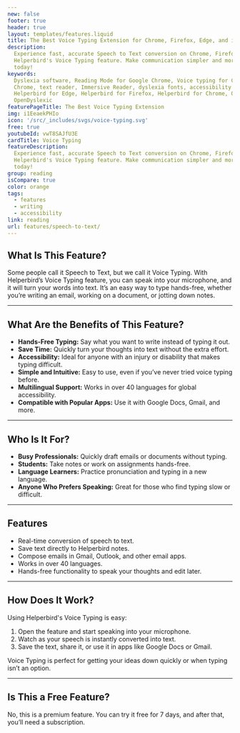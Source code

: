 ```yaml
---
new: false
footer: true
header: true
layout: templates/features.liquid
title: The Best Voice Typing Extension for Chrome, Firefox, Edge, and iOS
description:
  Experience fast, accurate Speech to Text conversion on Chrome, Firefox, Edge, and iOS with
  Helperbird's Voice Typing feature. Make communication simpler and more efficient. Try it free
  today!
keywords:
  Dyslexia software, Reading Mode for Google Chrome, Voice typing for Chrome, Text to speech for
  Chrome, text reader, Immersive Reader, dyslexia fonts, accessibility software, dyslexia software,
  Helperbird for Edge, Helperbird for Firefox, Helperbird for Chrome, Opendyslexic for Chrome,
  OpenDyslexic
featurePageTitle: The Best Voice Typing Extension
img: i1EeaekPHIo
icon: '/src/_includes/svgs/voice-typing.svg'
free: true
youtubeId: vwT8SAJfU3E
cardTitle: Voice Typing
featureDescription:
  Experience fast, accurate Speech to Text conversion on Chrome, Firefox, Edge, and iOS with
  Helperbird's Voice Typing feature. Make communication simpler and more efficient. Try it free
  today!
group: reading
isCompare: true 
color: orange
tags:
  - features
  - writing
  - accessibility
link: reading
url: features/speech-to-text/
---
```



## What Is This Feature?

Some people call it Speech to Text, but we call it Voice Typing. With Helperbird’s Voice Typing feature, you can speak into your microphone, and it will turn your words into text. It’s an easy way to type hands-free, whether you’re writing an email, working on a document, or jotting down notes.

---

## What Are the Benefits of This Feature?

- **Hands-Free Typing:** Say what you want to write instead of typing it out.  
- **Save Time:** Quickly turn your thoughts into text without the extra effort.  
- **Accessibility:** Ideal for anyone with an injury or disability that makes typing difficult.  
- **Simple and Intuitive:** Easy to use, even if you’ve never tried voice typing before.  
- **Multilingual Support:** Works in over 40 languages for global accessibility.  
- **Compatible with Popular Apps:** Use it with Google Docs, Gmail, and more.  

---

## Who Is It For?

- **Busy Professionals:** Quickly draft emails or documents without typing.  
- **Students:** Take notes or work on assignments hands-free.  
- **Language Learners:** Practice pronunciation and typing in a new language.  
- **Anyone Who Prefers Speaking:** Great for those who find typing slow or difficult.  

---

## Features

- Real-time conversion of speech to text.  
- Save text directly to Helperbird notes.  
- Compose emails in Gmail, Outlook, and other email apps.  
- Works in over 40 languages.  
- Hands-free functionality to speak your thoughts and edit later.  

---

## How Does It Work?

Using Helperbird's Voice Typing is easy:  
1. Open the feature and start speaking into your microphone.  
2. Watch as your speech is instantly converted into text.  
3. Save the text, share it, or use it in apps like Google Docs or Gmail.

Voice Typing is perfect for getting your ideas down quickly or when typing isn’t an option.

---

## Is This a Free Feature?

No, this is a premium feature. You can try it free for 7 days, and after that, you’ll need a subscription.
